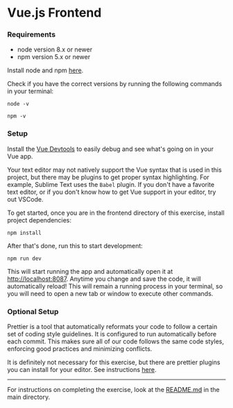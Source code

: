 # Vue.js Frontend

### Requirements
* node version 8.x or newer
* npm version 5.x or newer

Install node and npm [here](https://nodejs.org/en/download/).

Check if you have the correct versions by running the following commands in your terminal:
```
node -v
```
```
npm -v
```

### Setup

Install the [Vue Devtools](https://chrome.google.com/webstore/detail/vuejs-devtools/nhdogjmejiglipccpnnnanhbledajbpd?hl=en) to easily debug and see what's going on in your Vue app.

Your text editor may not natively support the Vue syntax that is used in this project, but there may be plugins to get proper syntax highlighting. For example, Sublime Text uses the `Babel` plugin.
If you don't have a favorite text editor, or if you don't know how to get Vue support in your editor, try out VSCode.

To get started, once you are in the frontend directory of this exercise, install project dependencies:
```
npm install
```

After that's done, run this to start development:
```
npm run dev
```

This will start running the app and automatically open it at [http://localhost:8087](http://localhost:8087). Anytime you change and save the code, it will automatically reload! This will remain a running process in your terminal, so you will need to open a new tab or window to execute other commands.

### Optional Setup
Prettier is a tool that automatically reformats your code to follow a certain set of coding style guidelines. It is configured to run automatically before each commit. This makes sure all of our code follows the same code styles, enforcing good practices and minimizing conflicts.

It is definitely not necessary for this exercise, but there are prettier plugins you can install for your editor. See instructions [here](https://github.com/prettier/prettier#editor-integration).

---------

For instructions on completing the exercise, look at the [README.md](../README.md) in the main directory.